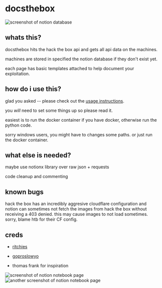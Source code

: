 # docsthebox

![screenshot of notion database](.img/notebook.png)

## whats this?

docsthebox hits the hack the box api and gets all api data on the machines.

machines are stored in specified the notion database if they don't exist yet.

each page has basic templates attached to help document your exploitation.

## how do i use this?

glad you asked -- please check out the [usage instructions](USAGE.md).

you *will* need to set some things up so please read it.

easiest is to run the docker container if you have docker, otherwise run the python code.

sorry windows users, you might have to changes some paths. or just run the docker container.

## what else is needed?

maybe use notionx library over raw json + requests

code cleanup and commenting

## known bugs

hack the box has an incredibly aggresive cloudflare configuration and notion can
sometimes not fetch the images from hack the box without receiving a 403 denied.
this may cause images to not load sometimes. sorry, blame htb for their CF config.

## creds

- [ritchies](https://github.com/ritchies)

- [goproslowyo](https://github.com/goproslowyo)

- thomas frank for inspiration

![screenshot of notion notebook page](.img/page1.png)
![another screenshot of notion notebook page](.img/page2.png)
